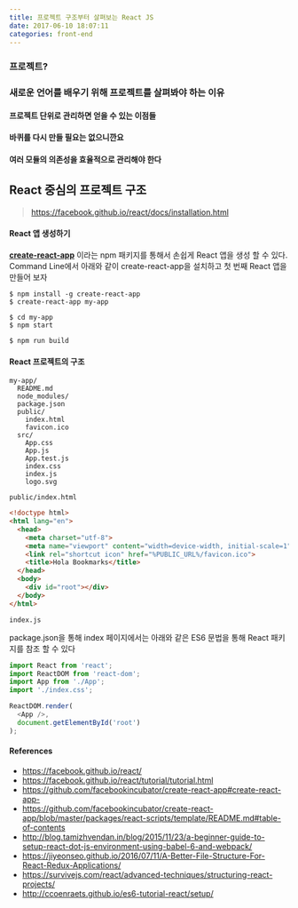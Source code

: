 ```yaml
---
title: 프로젝트 구조부터 살펴보는 React JS
date: 2017-06-10 18:07:11
categories: front-end
---
```


### 프로젝트?

### 새로운 언어를 배우기 위해 프로젝트를 살펴봐야 하는 이유

#### 프로젝트 단위로 관리하면 얻을 수 있는 이점들

#### 바퀴를 다시 만들 필요는 없으니깐요

#### 여러 모듈의 의존성을 효율적으로 관리해야 한다


## React 중심의 프로젝트 구조

> https://facebook.github.io/react/docs/installation.html

#### React 앱 생성하기

**[create-react-app](http://github.com/facebookincubator/create-react-app)** 이라는 npm 패키지를 통해서 손쉽게 React 앱을 생성 할 수 있다. Command Line에서 아래와 같이 create-react-app을 설치하고 첫 번째 React 앱을 만들어 보자

```shell
$ npm install -g create-react-app
$ create-react-app my-app

$ cd my-app
$ npm start
```

```shell
$ npm run build
```

#### React 프로젝트의 구조

```
my-app/
  README.md
  node_modules/
  package.json
  public/
    index.html
    favicon.ico
  src/
    App.css
    App.js
    App.test.js
    index.css
    index.js
    logo.svg
```


`public/index.html`

```html
<!doctype html>
<html lang="en">
  <head>
    <meta charset="utf-8">
    <meta name="viewport" content="width=device-width, initial-scale=1">
    <link rel="shortcut icon" href="%PUBLIC_URL%/favicon.ico">
    <title>Hola Bookmarks</title>
  </head>
  <body>
    <div id="root"></div>
  </body>
</html>
```

`index.js`

package.json을 통해 index 페이지에서는 아래와 같은 ES6 문법을 통해 React 패키지를 참조 할 수 있다

```javascript
import React from 'react';
import ReactDOM from 'react-dom';
import App from './App';
import './index.css';

ReactDOM.render(
  <App />,
  document.getElementById('root')
);
```




#### References

- https://facebook.github.io/react/
- https://facebook.github.io/react/tutorial/tutorial.html
- https://github.com/facebookincubator/create-react-app#create-react-app-
- https://github.com/facebookincubator/create-react-app/blob/master/packages/react-scripts/template/README.md#table-of-contents
- http://blog.tamizhvendan.in/blog/2015/11/23/a-beginner-guide-to-setup-react-dot-js-environment-using-babel-6-and-webpack/
- https://jiyeonseo.github.io/2016/07/11/A-Better-File-Structure-For-React-Redux-Applications/
- https://survivejs.com/react/advanced-techniques/structuring-react-projects/
- http://ccoenraets.github.io/es6-tutorial-react/setup/